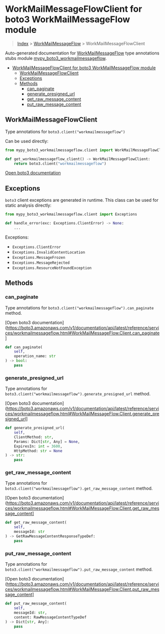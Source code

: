 # WorkMailMessageFlowClient for boto3 WorkMailMessageFlow module

> [Index](../README.md) > [WorkMailMessageFlow](./README.md) > WorkMailMessageFlowClient

Auto-generated documentation for [WorkMailMessageFlow](https://boto3.amazonaws.com/v1/documentation/api/latest/reference/services/workmailmessageflow.html#WorkMailMessageFlow)
type annotations stubs module [mypy_boto3_workmailmessageflow](https://pypi.org/project/mypy-boto3-workmailmessageflow/).

- [WorkMailMessageFlowClient for boto3 WorkMailMessageFlow module](#workmailmessageflowclient-for-boto3-workmailmessageflow-module)
  - [WorkMailMessageFlowClient](#workmailmessageflowclient)
  - [Exceptions](#exceptions)
  - [Methods](#methods)
    - [can_paginate](#can_paginate)
    - [generate_presigned_url](#generate_presigned_url)
    - [get_raw_message_content](#get_raw_message_content)
    - [put_raw_message_content](#put_raw_message_content)

## WorkMailMessageFlowClient

Type annotations for `boto3.client("workmailmessageflow")`

Can be used directly:

```python
from mypy_boto3_workmailmessageflow.client import WorkMailMessageFlowClient

def get_workmailmessageflow_client() -> WorkMailMessageFlowClient:
    return boto3.client("workmailmessageflow")
```

[Open boto3 documentation](https://boto3.amazonaws.com/v1/documentation/api/latest/reference/services/workmailmessageflow.html#WorkMailMessageFlow.Client)

## Exceptions


`boto3` client exceptions are generated in runtime. This class can be used for static analysis directly:

```python
from mypy_boto3_workmailmessageflow.client import Exceptions

def handle_error(exc: Exceptions.ClientError) -> None:
    ...
```


Exceptions:

- `Exceptions.ClientError`
- `Exceptions.InvalidContentLocation`
- `Exceptions.MessageFrozen`
- `Exceptions.MessageRejected`
- `Exceptions.ResourceNotFoundException`


## Methods


### can_paginate

Type annotations for `boto3.client("workmailmessageflow").can_paginate` method.

[Open boto3 documentation](https://boto3.amazonaws.com/v1/documentation/api/latest/reference/services/workmailmessageflow.html#WorkMailMessageFlow.Client.can_paginate]

```python
def can_paginate(
    self,
    operation_name: str
) -> bool:
    pass
```

### generate_presigned_url

Type annotations for `boto3.client("workmailmessageflow").generate_presigned_url` method.

[Open boto3 documentation](https://boto3.amazonaws.com/v1/documentation/api/latest/reference/services/workmailmessageflow.html#WorkMailMessageFlow.Client.generate_presigned_url]

```python
def generate_presigned_url(
    self,
    ClientMethod: str,
    Params: Dict[str, Any] = None,
    ExpiresIn: int = 3600,
    HttpMethod: str = None
) -> str:
    pass
```

### get_raw_message_content

Type annotations for `boto3.client("workmailmessageflow").get_raw_message_content` method.

[Open boto3 documentation](https://boto3.amazonaws.com/v1/documentation/api/latest/reference/services/workmailmessageflow.html#WorkMailMessageFlow.Client.get_raw_message_content]

```python
def get_raw_message_content(
    self,
    messageId: str
) -> GetRawMessageContentResponseTypeDef:
    pass
```

### put_raw_message_content

Type annotations for `boto3.client("workmailmessageflow").put_raw_message_content` method.

[Open boto3 documentation](https://boto3.amazonaws.com/v1/documentation/api/latest/reference/services/workmailmessageflow.html#WorkMailMessageFlow.Client.put_raw_message_content]

```python
def put_raw_message_content(
    self,
    messageId: str,
    content: RawMessageContentTypeDef
) -> Dict[str, Any]:
    pass
```




